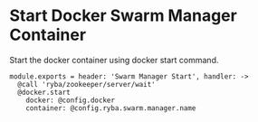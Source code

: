 
# Start Docker Swarm Manager Container

Start the docker container using docker start command.

    module.exports = header: 'Swarm Manager Start', handler: ->
      @call 'ryba/zookeeper/server/wait'
      @docker.start
        docker: @config.docker
        container: @config.ryba.swarm.manager.name
